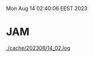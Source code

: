 Mon Aug 14 02:40:06 EEST 2023
# JAM
<a href='./cache/202308/14_02.log'>./cache/202308/14_02.log</a>
